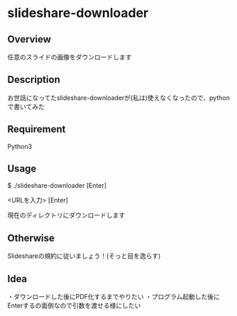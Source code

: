 # slideshare-downloader

## Overview
任意のスライドの画像をダウンロードします

## Description
お世話になってたslideshare-downloaderが(私は)使えなくなったので、pythonで書いてみた

## Requirement
Python3

## Usage
$ ./slideshare-downloader [Enter]

<URLを入力> [Enter]

現在のディレクトリにダウンロードします

## Otherwise

Slideshareの規約に従いましょう！(そっと目を逸らす)

## Idea

・ダウンロードした後にPDF化するまでやりたい
・プログラム起動した後にEnterするの面倒なので引数を渡せる様にしたい
